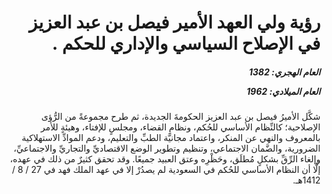 <h1 dir="rtl">رؤية ولي العهد الأمير فيصل بن عبد العزيز في الإصلاح السياسي والإداري للحكم .</h1>

<h5 dir="rtl">العام الهجري:  1382

العام الميلادي: 1962

</h5>

<p dir="rtl">شكَّل الأميرُ فيصل بن عبد العزيز الحكومةَ الجديدة، ثم طرح مجموعةً من الرُّؤى الإصلاحية؛ كالنِّظام الأساسي للحُكم، ونظامِ القضاء، ومجلسٍ للإفتاء، وهيئةٍ للأمر بالمعروف والنهي عن المنكر، واعتماد مجانيَّة الطبِّ والتعليم، ودعم الموادِّ الاستهلاكية الضرورية، والضَّمان الاجتماعي، وتنظيم وتطوير الوضع الاقتصاديِّ والتجاريِّ والاجتماعيِّ، وإلغاء الرِّقِّ بشكلٍ مُطلَق، وحَظْرِه وعتق العبيد جميعًا. وقد تحقق كثيرٌ من ذلك في عهده، إلَّا أن النظام الأساسي للحُكم في السعودية لم يصدُرْ إلا في عهد الملك فهد في 27 / 8 / 1412هـ.</p></br>

